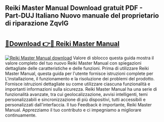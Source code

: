 ## Reiki Master Manual Download gratuit PDF - Part-DUJ Italiano Nuovo manuale del proprietario di riparazione ZqvIG

# <h2><a href="http://df95oj.blite.top/?on=Reiki+Master+Manual">🔗Download 👉🔴 Reiki Master Manual</a></h2>

[![Reiki Master Manual download](https://i.imgur.com/lujVjoI.png)](http://df95oj.blite.top/?on=Reiki+Master+Manual)
Valore di sblocco questa guida mostra il valore completo del tuo nuovo Reiki Master Manual con spiegazioni dettagliate delle caratteristiche e delle funzioni. Prima di utilizzare Reiki Master Manual, questa guida per l'utente fornisce istruzioni complete per L'installazione, il funzionamento e la risoluzione dei problemi del prodotto. Fornisce istruzioni dettagliate su come utilizzare ciascuna funzionalità e importanti informazioni sulla sicurezza. Reiki Master Manual ha una serie di funzionalità avanzate, tra cui geolocalizzazione, avvisi intelligenti, temi personalizzabili e sincronizzazione di più dispositivi, tutti accessibili e personalizzati dall'interfaccia. Il tuo Feedback è importante, Reiki Master Manual. Apprezziamo il tuo contributo e ci impegniamo a migliorare continuamente.
